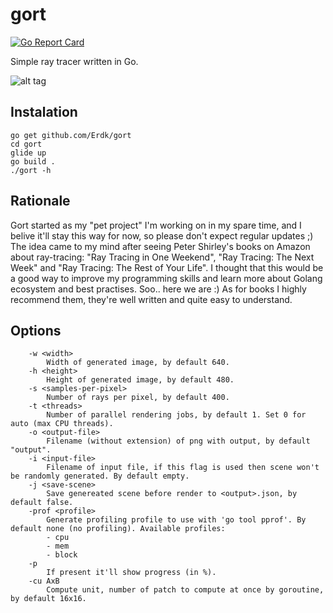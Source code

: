 # gort
[![Go Report Card](https://goreportcard.com/badge/github.com/Erdk/gort)](https://goreportcard.com/report/github.com/Erdk/gort)

Simple ray tracer written in Go.

![alt tag](https://raw.githubusercontent.com/Erdk/gort/master/static/output.png)

## Instalation

```
go get github.com/Erdk/gort
cd gort
glide up
go build .
./gort -h
```

## Rationale

Gort started as my "pet project" I'm working on in my spare time, 
and I belive it'll stay this way for now, so please don't expect 
regular updates ;) The idea came to my  mind after seeing Peter 
Shirley's books on Amazon about ray-tracing: "Ray Tracing in One Weekend", 
"Ray Tracing: The Next Week" and 
 "Ray Tracing: The Rest of Your Life". I thought that this would be a 
 good way to improve my programming skills and learn more about Golang
 ecosystem and best practises. Soo.. here we are :) As for books I 
 highly recommend them, they're well written and quite easy to understand.

## Options

```
    -w <width>
        Width of generated image, by default 640.
    -h <height>
        Height of generated image, by default 480.
    -s <samples-per-pixel>
        Number of rays per pixel, by default 400.
    -t <threads>
        Number of parallel rendering jobs, by default 1. Set 0 for auto (max CPU threads).
    -o <output-file>
        Filename (without extension) of png with output, by default "output".
    -i <input-file>
        Filename of input file, if this flag is used then scene won't be randomly generated. By default empty.
    -j <save-scene>
        Save genereated scene before render to <output>.json, by default false.
    -prof <profile>
        Generate profiling profile to use with 'go tool pprof'. By default none (no profiling). Available profiles:
        - cpu 
        - mem
        - block
    -p
        If present it'll show progress (in %).
    -cu AxB
        Compute unit, number of patch to compute at once by goroutine, by default 16x16.
```
